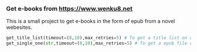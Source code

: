 ### Get e-books from https://www.wenku8.net
This is a small project to get e-books in the form of epub from a novel webesites.
```python
get_title_list(timeout=(8,10),max_retries=5) # To get a title list on wenku8.
get_single_one(str,timeout=(8,10),max_retries=5) # To get a epub file with an input of number of the novel you choosed.
```